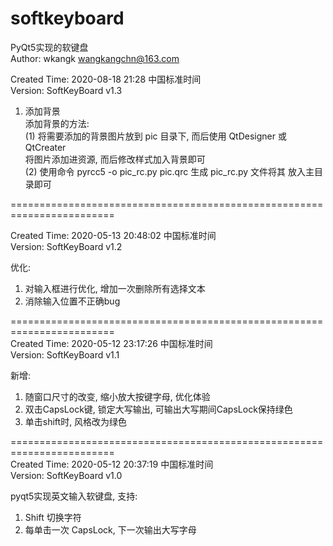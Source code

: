 # softkeyboard
PyQt5实现的软键盘  
Author: wkangk <wangkangchn@163.com>  

Created Time: 2020-08-18 21:28 中国标准时间  
Version: SoftKeyBoard v1.3  

1. 添加背景  
    添加背景的方法:  
        (1) 将需要添加的背景图片放到 pic 目录下, 而后使用 QtDesigner 或 QtCreater  
        将图片添加进资源, 而后修改样式加入背景即可  
        (2) 使用命令 pyrcc5 -o pic_rc.py pic.qrc 生成 pic_rc.py 文件将其 
        放入主目录即可

========================================================================  

Created Time: 2020-05-13 20:48:02 中国标准时间  
Version: SoftKeyBoard v1.2

优化:
1. 对输入框进行优化, 增加一次删除所有选择文本
2. 消除输入位置不正确bug

========================================================================  
Created Time: 2020-05-12 23:17:26 中国标准时间  
Version: SoftKeyBoard v1.1  

新增:
1. 随窗口尺寸的改变, 缩小放大按键字母, 优化体验
2. 双击CapsLock键, 锁定大写输出, 可输出大写期间CapsLock保持绿色
3. 单击shift时, 风格改为绿色

========================================================================  
Created Time: 2020-05-12 20:37:19 中国标准时间  
Version: SoftKeyBoard v1.0  

pyqt5实现英文输入软键盘, 支持:
1. Shift 切换字符
2. 每单击一次 CapsLock, 下一次输出大写字母
